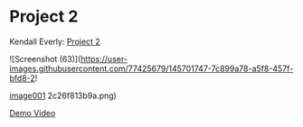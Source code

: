 # Project 2
Kendall Everly:
[Project 2](http://second.eastus.azurecontainer.io/)

![Screenshot (63)](https://user-images.githubusercontent.com/77425679/145701747-7c899a78-a5f8-457f-bfd8-2!

[image001](https://user-images.githubusercontent.com/77425679/146532325-e0e106ba-6685-49ff-9263-0e694f724293.png)
2c26f813b9a.png)

[Demo Video](https://www.youtube.com/watch?v=hNu-sPHsxjI)
